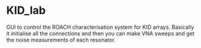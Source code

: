 # KID_lab

GUI to control the ROACH characterisation system for KID arrays. Basically it initialise all the connections and then you can make VNA sweeps and get the noise measurements of each resonator.

